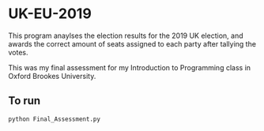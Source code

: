 # UK-EU-2019
This program anaylses the election results for the 2019 UK election, and awards the correct amount of seats assigned to each party after tallying the votes.

This was my final assessment for my Introduction to Programming class in Oxford Brookes University.

## To run
<code>python Final_Assessment.py</code>
  
